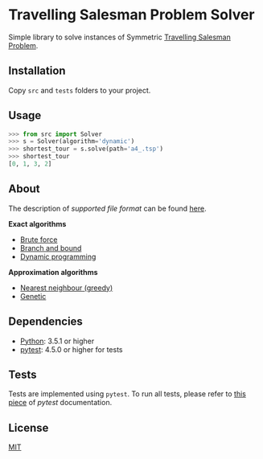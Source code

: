 # Travelling Salesman Problem Solver

Simple library to solve instances of Symmetric [Travelling Salesman Problem](https://en.wikipedia.org/wiki/Travelling_salesman_problem).

## Installation
Copy `src` and `tests` folders to your project.

## Usage
```python
>>> from src import Solver
>>> s = Solver(algorithm='dynamic')
>>> shortest_tour = s.solve(path='a4_.tsp')
>>> shortest_tour
[0, 1, 3, 2]
```

## About
The description of *supported file format* can be found [here](https://wwwproxy.iwr.uni-heidelberg.de/groups/comopt/software/TSPLIB95/tsp95.pdf).

**Exact algorithms**

- [Brute force](https://en.wikipedia.org/wiki/Brute-force_search)
- [Branch and bound](https://en.wikipedia.org/wiki/Branch_and_bound)
- [Dynamic programming](https://en.wikipedia.org/wiki/Held%E2%80%93Karp_algorithm)

**Approximation algorithms**

- [Nearest neighbour (greedy)](https://en.wikipedia.org/wiki/Nearest_neighbour_algorithm)
- [Genetic](https://en.wikipedia.org/wiki/Genetic_algorithm)


## Dependencies
- [Python](https://www.python.org/downloads/): 3.5.1 or higher
- [pytest](https://docs.pytest.org/en/latest/): 4.5.0 or higher for tests


## Tests
Tests are implemented using `pytest`. To run all tests, please refer to [this piece](https://docs.pytest.org/en/latest/getting-started.html#run-multiple-tests) of *pytest* documentation.


## License
[MIT](LICENSE)
